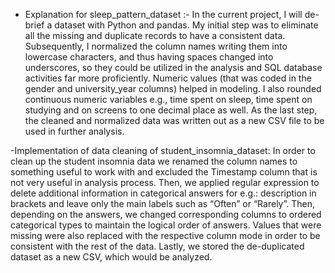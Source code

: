 - Explanation for sleep_pattern_dataset :-
In the current project, I will de-brief a dataset with Python and pandas. My initial step was to eliminate all the missing and duplicate records to have a consistent data. Subsequently, I normalized the column names writing them into lowercase characters, and thus having spaces changed into underscores, so they could be utilized in the analysis and SQL database activities far more proficiently. Numeric values (that was coded in the gender and university_year columns) helped in modeling. I also rounded continuous numeric variables e.g., time spent on sleep, time spent on studying and on screens to one decimal place as well. As the last step, the cleaned and normalized data was written out as a new CSV file to be used in further analysis.

-Implementation of data cleaning  of student_insomnia_dataset:
In order to clean up the student insomnia data we renamed the column names to something useful to work with and excluded the Timestamp column that is not very useful in analysis process. Then, we applied regular expression to delete additional information in categorical answers for e.g.: description in brackets and leave only the main labels such as “Often” or “Rarely”. Then, depending on the answers, we changed corresponding columns to ordered categorical types to maintain the logical order of answers. Values that were missing were also replaced with the respective column mode in order to be consistent with the rest of the data. Lastly, we stored the de-duplicated dataset as a new CSV, which would be analyzed.
